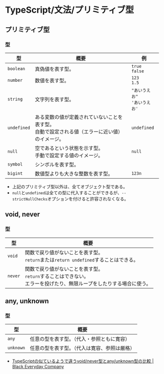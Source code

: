 # TypeScript/文法/プリミティブ型

## プリミティブ型

### 型

| 型          | 概要                                                         | 例                                 |
| ----------- | ------------------------------------------------------------ | ---------------------------------- |
| `boolean`   | 真偽値を表す型。                                             | `true`<br />`false`                |
| `number`    | 数値を表す型。                                               | `123`<br />`1.5`                   |
| `string`    | 文字列を表す型。                                             | `"あいうえお"`<br />`'あいうえお'` |
| `undefined` | ある変数の値が定義されていないことを表す型。<br />自動で設定される値（エラーに近い値）のイメージ。 | `undefined`                        |
| `null`      | 空であるという状態を示す型。<br />手動で設定する値のイメージ。 | `null`                             |
| `symbol`    | シンボルを表す型。                                           |                                    |
| `bigint`    | 数値型よりも大きな整数を表す型。                             | `123n`                             |

- 上記のプリミティブ型以外は、全てオブジェクト型である。
- `null`と`undefined`は全ての型に代入することができるが、`--strictNullChecks`オプションを付けると許容されなくなる。

## void, never

### 型

| 型      | 概要                                                         |
| ------- | ------------------------------------------------------------ |
| `void`  | 関数で戻り値がないことを表す型。<br />`return`または`return undefined`することはできる。 |
| `never` | 関数で戻り値がないことを表す型。<br />`return`することはできない。<br />エラーを投げたり、無限ループをしたりする場合に使う。 |

## any, unknown

### 型

| 型        | 概要                                         |
| --------- | -------------------------------------------- |
| `any`     | 任意の型を表す型。（代入・参照ともに寛容）   |
| `unknown` | 任意の型を表す型。（代入は寛容、参照は厳格） |

- [TypeScriptの似ているようで違うvoid/never型とany/unknown型の比較 | Black Everyday Company](https://kuroeveryday.blogspot.com/2019/09/difference-between-void-and-never-any-and-unknown.html)
